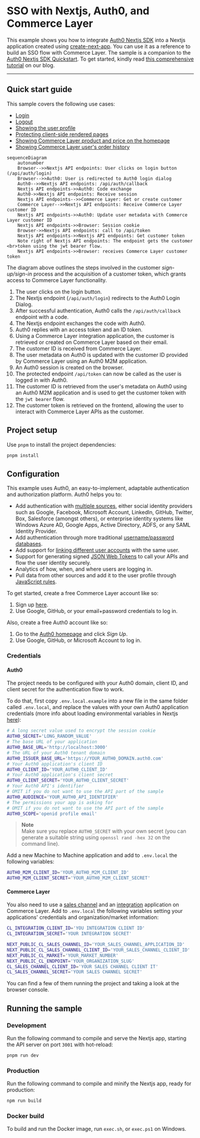 # SSO with Nextjs, Auth0, and Commerce Layer

This example shows you how to integrate [Auth0 Nextjs SDK](https://github.com/auth0/nextjs-auth0) into a Nextjs application created using [create-next-app](https://nextjs.org/docs/api-reference/create-next-app). You can use it as a reference to build an SSO flow with Commerce Layer. The sample is a companion to the [Auth0 Nextjs SDK Quickstart](https://auth0.com/docs/quickstart/webapp/nextjs). To get started, kindly read [this comprehensive tutorial](https://commercelayer.io/blog/how-to-single-sign-on-with-nextjs-auth0-and-commerce-layer) on our blog.

---

## Quick start guide

This sample covers the following use cases:

- [Login](https://github.com/commercelayer/sample-nextjs-auth0-sso/blob/main/components/NavBar.jsx#L61-L67)
- [Logout](https://github.com/commercelayer/sample-nextjs-auth0-sso/blob/main/components/NavBar.jsx#L93-L95)
- [Showing the user profile](https://github.com/commercelayer/sample-nextjs-auth0-sso/blob/main/pages/profile.jsx)
- [Protecting client-side rendered pages](https://github.com/commercelayer/sample-nextjs-auth0-sso/blob/main/pages/profile.jsx#L43-L46)
- [Showing Commerce Layer product and price on the homepage](https://github.com/commercelayer/sample-nextjs-auth0-sso/blob/main/components/Content.jsx)
- [Showing Commerce Layer user's order history](https://github.com/commercelayer/sample-nextjs-auth0-sso/blob/main/pages/orders.jsx)

```mermaid
sequenceDiagram
    autonumber
    Browser-->>Nextjs API endpoints: User clicks on login button (/api/auth/login)
    Browser-->>Auth0: User is redirected to Auth0 login dialog
    Auth0-->>Nextjs API endpoints: /api/auth/callback
    Nextjs API endpoints->>Auth0: Code exchange
    Auth0->>Nextjs API endpoints: Receive session
    Nextjs API endpoints-->>Commerce Layer: Get or create customer
    Commerce Layer-->>Nextjs API endpoints: Receive Commerce Layer customer ID
    Nextjs API endpoints->>Auth0: Update user metadata with Commerce Layer customer ID
    Nextjs API endpoints->>Browser: Session cookie
    Browser->>Nextjs API endpoints: call to /api/token
    Nextjs API endpoints->>Nextjs API endpoints: Get customer token
    Note right of Nextjs API endpoints: The endpoint gets the customer <br>token using the jwt bearer flow.
    Nextjs API endpoints->>Browser: receives Commerce Layer customer token
```

The diagram above outlines the steps involved in the customer *sign-up/sign-in* process and the acquisition of a customer token, which grants access to Commerce Layer functionality.

1. The user clicks on the login button.
2. The Nextjs endpoint (`/api/auth/login`) redirects to the Auth0 Login Dialog.
3. After successful authentication, Auth0 calls the `/api/auth/callback` endpoint with a code.
4. The Nextjs endpoint exchanges the code with Auth0.
5. Auth0 replies with an access token and an ID token.
6. Using a Commerce Layer integration application, the customer is retrieved or created on Commerce Layer based on their email.
7. The customer ID is received from Commerce Layer.
8. The user metadata on Auth0 is updated with the customer ID provided by Commerce Layer using an Auth0 M2M application.
9. An Auth0 session is created on the browser.
10. The protected endpoint `/api/token` can now be called as the user is logged in with Auth0.
11. The customer ID is retrieved from the user's metadata on Auth0 using an Auth0 M2M application and is used to get the customer token with the `jwt bearer` flow.
12. The customer token is retrieved on the frontend, allowing the user to interact with Commerce Layer APIs as the customer.

## Project setup

Use `pnpm` to install the project dependencies:

```bash
pnpm install
```

## Configuration

This example uses Auth0, an easy-to-implement, adaptable authentication and authorization platform. Auth0 helps you to:

- Add authentication with [multiple sources](https://auth0.com/docs/identityproviders), either social identity providers such as Google, Facebook, Microsoft Account, LinkedIn, GitHub, Twitter, Box, Salesforce (amongst others), or enterprise identity systems like Windows Azure AD, Google Apps, Active Directory, ADFS, or any SAML Identity Provider.
- Add authentication through more traditional [username/password databases](https://auth0.com/docs/connections/database/custom-db).
- Add support for [linking different user accounts](https://auth0.com/docs/users/user-account-linking) with the same user.
- Support for generating signed [JSON Web Tokens](https://auth0.com/docs/tokens/json-web-tokens) to call your APIs and flow the user identity securely.
- Analytics of how, when, and where users are logging in.
- Pull data from other sources and add it to the user profile through [JavaScript rules](https://auth0.com/docs/rules).

To get started, create a free Commerce Layer account like so:

1. Sign up [here](https://dashboard.commercelayer.io/sign_up).
2. Use Google, GitHub, or your email+password credentials to log in.

Also, create a free Auth0 account like so:

1. Go to the [Auth0 homepage](https://auth0.com) and click *Sign Up*.
2. Use Google, GitHub, or Microsoft Account to log in.

### Credentials

#### Auth0

The project needs to be configured with your Auth0 domain, client ID, and client secret for the authentication flow to work.

To do that, first copy `.env.local.example` into a new file in the same folder called `.env.local`, and replace the values with your own Auth0 application credentials (more info about loading environmental variables in Nextjs [here](https://nextjs.org/docs/basic-features/environment-variables)):

```sh
# A long secret value used to encrypt the session cookie
AUTH0_SECRET='LONG_RANDOM_VALUE'
# The base URL of your application
AUTH0_BASE_URL='http://localhost:3000'
# The URL of your Auth0 tenant domain
AUTH0_ISSUER_BASE_URL='https://YOUR_AUTH0_DOMAIN.auth0.com'
# Your Auth0 application's client ID
AUTH0_CLIENT_ID='YOUR_AUTH0_CLIENT_ID'
# Your Auth0 application's client secret
AUTH0_CLIENT_SECRET='YOUR_AUTH0_CLIENT_SECRET'
# Your Auth0 API's identifier
# OMIT if you do not want to use the API part of the sample
AUTH0_AUDIENCE='YOUR_AUTH0_API_IDENTIFIER'
# The permissions your app is asking for
# OMIT if you do not want to use the API part of the sample
AUTH0_SCOPE='openid profile email'
```

> **Note**<br />
> Make sure you replace `AUTH0_SECRET` with your own secret (you can generate a suitable string using `openssl rand -hex 32` on the command line).

Add a new Machine to Machine application and add to `.env.local` the following variables:

```sh
AUTH0_M2M_CLIENT_ID='YOUR_AUTH0_M2M_CLIENT_ID'
AUTH0_M2M_CLIENT_SECRET='YOUR_AUTH0_M2M_CLIENT_SECRET'
```

#### Commerce Layer

You also need to use a [sales channel](https://docs.commercelayer.io/core/applications#sales-channel) and an [integration](https://docs.commercelayer.io/core/applications#integration) application on Commerce Layer. Add to `.env.local` the following variables setting your applications' credentials and organization/market information:

```sh
CL_INTEGRATION_CLIENT_ID='YOU INTEGRATION CLIENT ID'
CL_INTEGRATION_SECRET='YOUR INTEGRATION SECRET'

NEXT_PUBLIC_CL_SALES_CHANNEL_ID='YOUR_SALES_CHANNEL_APPLICATION_ID'
NEXT_PUBLIC_CL_SALES_CHANNEL_CLIENT_ID='YOUR_SALES_CHANNEL_CLIENT_ID'
NEXT_PUBLIC_CL_MARKET='YOUR_MARKET_NUMBER'
NEXT_PUBLIC_CL_ENDPOINT='YOUR_ORGANIZATION_SLUG'
CL_SALES_CHANNEL_CLIENT_ID='YOUR SALES CHANNEL CLIENT IT'
CL_SALES_CHANNEL_SECRET='YOUR SALES CHANNEL SECRET'


```

You can find a few of them running the project and taking a look at the browser console.

## Running the sample

### Development

Run the following command to compile and serve the Nextjs app, starting the API server on port `3001` with hot-reload:

```bash
pnpm run dev
```

### Production

Run the following command to compile and minify the Nextjs app, ready for production:

```bash
npm run build
```

### Docker build

To build and run the Docker image, run `exec.sh`, or `exec.ps1` on Windows.
